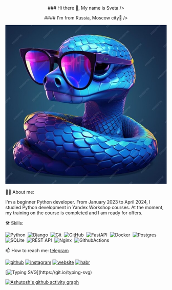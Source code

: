 <p align="center">### Hi there 👋, My name is Sveta /></p>
<p align="center">#### I'm from Russia, Moscow city💫 /></p>
<p align="center"><img src="https://github.com/SvShatunova/SvShatunova/blob/main/assets/profile.jpg"  /></p>

👩‍💻 About me:

I'm a beginner Python developer. From January 2023 to April 2024, I studied Python development in Yandex Workshop courses. At the moment, my training on the course is completed and I am ready for offers.

🛠 Skills:

![Python](https://img.shields.io/badge/PYTHON-3776AB.svg?&style=flat&logo=python&logoColor=white)&nbsp;
![Django](https://img.shields.io/badge/DJANGO-1f6e4b.svg?&style=flat&logo=django&logoColor=white)&nbsp;
![Git](https://img.shields.io/badge/GIT-%23F05033.svg?&style=flat&logo=git&logoColor=white)&nbsp;
![GitHub](https://img.shields.io/badge/GITHUB-%23121011.svg?&style=flat&logo=github&logoColor=white)&nbsp;
![FastAPI](https://img.shields.io/badge/FASTAPI-18897b.svg?&style=flat&logo=fastapi&logoColor=white)&nbsp;
![Docker](https://img.shields.io/badge/DOCKER-2496ED.svg?&style=flat&logo=docker&logoColor=white)&nbsp;
![Postgres](https://img.shields.io/badge/POSTGRES-%23316192.svg?&style=flat&logo=postgresql&logoColor=white)&nbsp;
![SQLite](https://img.shields.io/badge/SQLITE-003B57.svg?&style=flat&logo=sqlite&logoColor=white)&nbsp;
![REST API](https://img.shields.io/badge/REST-02569B.svg?&style=flat&logo=rest&logoColor=white)&nbsp;
![Nginx](https://img.shields.io/badge/NGINX-269539.svg?&style=flat&logo=nginx&logoColor=white)&nbsp;
![GithubActions](https://img.shields.io/badge/GITHUB%20ACTIONS-2088FF.svg?&style=flat&logo=github-actions&logoColor=white)&nbsp;

📫 How to reach me: [telegram](https://t.me/ShatunovaSv)

[<img src='https://cdn.jsdelivr.net/npm/simple-icons@3.0.1/icons/github.svg' alt='github' height='40'>](https://github.com/https://github.com/SvShatunova)
[<img src='https://cdn.jsdelivr.net/npm/simple-icons@3.0.1/icons/instagram.svg' alt='instagram' height='40'>](https://www.instagram.com/sv.shatunova/)
[<img src='https://cdn.jsdelivr.net/npm/simple-icons@3.0.1/icons/icloud.svg' alt='website' height='40'>](svshatun0va@yandex.ru)
[<img src='https://cdn.jsdelivr.net/npm/simple-icons@3.0.1/icons/habr.svg' alt='habr' height='40'>](https://career.habr.com/svshatunova)  

[![Typing SVG](https://readme-typing-svg.herokuapp.com?color=%2336BCF7&lines=Это+сложно,+но...+очень+интересно!)](https://git.io/typing-svg)

[![Ashutosh's github activity graph](https://github-readme-activity-graph.vercel.app/graph?username=SvShatunova)](https://github.com/SvShatunova/github-readme-activity-graph)